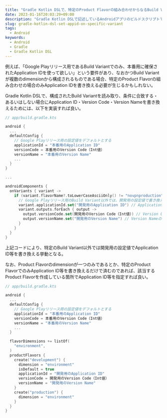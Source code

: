 ```yaml
---
title: "Gradle Kotlin DSLで、特定のProduct Flavorの組み合わせからなるBuild VariantでのみApplication ID・Version Name・Version Codeを書き換える方法"
date: 2023-01-16T20:03:29+09:00
description: "Gradle Kotlin DSLで記述しているAndroidアプリのビルドスクリプトで、特定のProduct Flavorの組み合わせにより構成されるBuild VariantでのみApplication ID等を変更したい場合の設定方法をログに残す。"
slug: gradle-kotlin-dsl-set-appid-on-specific-variant
tags:
  - Android
keywords:
  - Android
  - Gradle
  - Gradle Kotlin DSL
---
```


例えば、「Google Playリリース用であるBuild Variantでのみ、本番用に確保されたApplication IDを使って欲しい」という要件があり、なおかつBuild Variantが複数のdimensionから構成されるものである場合、特定のProduct Flavorの組み合わせの場合のみApplication IDを書き換える必要が生じるかもしれない。

Gradle Kotlin DSLで、構成されたBuild Variantを読み取り、条件に合致する・あるいはしない場合にApplication ID・Version Code・Version Nameを書き換えるためには、以下を実装すれば良い。

```kotlin
// app/build.gradle.kts

android {
  ...
  defaultConfig {
    // Google Playリリース用の設定値をデフォルトとする
    applicationId = "本番用のApplication ID"
    versionCode = 本番用のVersion Code（Int値）
    versionName = "本番用のVersion Name"
    ...
  }
}

...

androidComponents {
  onVariants { variant ->
    if (variant.flavorName?.toLowerCaseAsciiOnly() != "novpnproduction") {
      // Google Playリリース用のBuild Variant以外では、開発用の設定値で書き換える
      variant.applicationId.set("開発用のApplication ID") // Application IDの書き換え
      variant.outputs.forEach { output ->
        output.versionCode.set(開発用のVersion Code（Int値）) // Version Codeの書き換え
        output.versionName.set("開発用のVersion Name") // Version Nameの書き換え
      }
    }
  }
}
```

上記コードにより、特定のBuild Variant以外では開発用の設定値でApplication ID等を書き換える挙動となる。

なお、Product Flavorのdimensionが一つのみであるとか、特定のProduct FlavorでのみApplication ID等を書き換えるだけで済むのであれば、該当するProduct Flavorを作成している箇所でApplication ID等を指定すれば良い。

```kotlin
// app/build.gradle.kts

android {
  ...
  defaultConfig {
    // Google Playリリース用の設定値をデフォルトとする
    applicationId = "本番用のApplication ID"
    versionCode = 本番用のVersion Code（Int値）
    versionName = "本番用のVersion Name"
    ...
  }

  flavorDimensions += listOf(
    "environment",
  )
  productFlavors {
    create("development") {
      dimension = "environment"
      isDefault = true
      applicationId = "開発用のApplication ID"
      versionCode = 開発用のVersion Code（Int値）
      versionName = "開発用のVersion Name"
    }
    create("production") {
      dimension = "environment"
    }
  }
}
```

